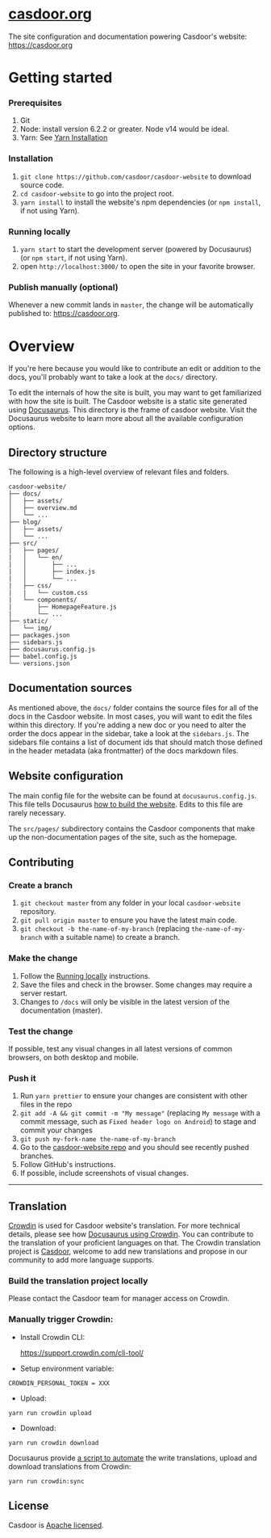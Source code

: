 # [casdoor.org](https://casdoor.org/)

The site configuration and documentation powering Casdoor's website: https://casdoor.org

# Getting started 

### Prerequisites

1.  Git 
1.  Node: install version 6.2.2 or greater. Node v14 would be ideal.
1.  Yarn: See [Yarn Installation](https://yarnpkg.com/lang/en/docs/install/)

### Installation

1.  `git clone https://github.com/casdoor/casdoor-website` to download source code.
1.  `cd casdoor-website` to go into the project root.
1.  `yarn install` to install the website's npm dependencies (or `npm install`, if not using Yarn).

### Running locally

1.  `yarn start` to start the development server (powered by Docusaurus) (or `npm start`, if not using Yarn).
1.  open `http://localhost:3000/` to open the site in your favorite browser.

### Publish manually (optional)

Whenever a new commit lands in `master`, the change will be automatically published to: https://casdoor.org. 

# Overview

If you're here because you would like to contribute an edit or addition to the docs, you'll probably want to take a look at the `docs/` directory.

To edit the internals of how the site is built, you may want to get familiarized with how the site is built. The Casdoor website is a static site generated using [Docusaurus](https://docusaurus.io). This directory is the frame of casdoor website. Visit the Docusaurus website to learn more about all the available configuration options.

## Directory structure

The following is a high-level overview of relevant files and folders. 

```
casdoor-website/
├── docs/
│   ├── assets/
│   ├── overview.md
│   └── ...
├── blog/
│   ├── assets/
│   └── ...
├── src/
|   ├── pages/
|   │   └── en/
|   │       ├── ...
|   │       ├── index.js
|   │       └── ...
|   ├── css/
|   |	└── custom.css
|   └── components/
|    	├── HomepageFeature.js
|    	└── ...
├── static/
│   └── img/
├── packages.json
├── sidebars.js
├── docusaurus.config.js
├── babel.config.js
└── versions.json
```

## Documentation sources

As mentioned above, the `docs/` folder contains the source files for all of the docs in the Casdoor website. In most cases, you will want to edit the files within this directory. If you're adding a new doc or you need to alter the order the docs appear in the sidebar, take a look at the `sidebars.js`. The sidebars file contains a list of document ids that should match those defined in the header metadata (aka frontmatter) of the docs markdown files.

## Website configuration

The main config file for the website can be found at `docusaurus.config.js`. This file tells Docusaurus [how to build the website](http://docusaurus.io/docs/en/site-config.html). Edits to this file are rarely necessary.

The `src/pages/` subdirectory contains the Casdoor components that make up the
non-documentation pages of the site, such as the homepage.

## Contributing

### Create a branch

1.  `git checkout master` from any folder in your local `casdoor-website` repository.
1.  `git pull origin master` to ensure you have the latest main code.
1.  `git checkout -b the-name-of-my-branch` (replacing `the-name-of-my-branch`
    with a suitable name) to create a branch.

### Make the change

1.  Follow the [Running locally](#running-locally) instructions.
1.  Save the files and check in the browser. Some changes may require a server restart.
1.  Changes to `/docs` will only be visible in the latest version of the documentation (master).

### Test the change

If possible, test any visual changes in all latest versions of common browsers, on both desktop and mobile.

### Push it

1.  Run `yarn prettier` to ensure your changes are consistent with other files in
    the repo
1.  `git add -A && git commit -m "My message"` (replacing `My message` with a
    commit message, such as `Fixed header logo on Android`) to stage and commit
    your changes
1.  `git push my-fork-name the-name-of-my-branch`
1.  Go to the [casdoor-website repo](https://github.com/casdoor/casdoor-website) and you should see recently pushed branches.
1.  Follow GitHub's instructions.
1.  If possible, include screenshots of visual changes.

---

## Translation

[Crowdin](https://crowdin.com/project/casdoor-website) is used for Casdoor website's translation. For more technical details, please see how [Docusaurus using Crowdin](https://docusaurus.io/docs/i18n/crowdin).  You can contribute to the translation of your proficient languages on that. The Crowdin translation project is [Casdoor](https://crowdin.com/project/casdoor), welcome to add new translations and propose in our community to add more language supports.

### Build the translation project locally

Please contact the Casdoor team for manager access on Crowdin.

### Manually trigger Crowdin:

- Install Crowdin CLI:

  https://support.crowdin.com/cli-tool/

- Setup environment variable:

```
CROWDIN_PERSONAL_TOKEN = XXX
```

- Upload:

```
yarn run crowdin upload
```

- Download:

```
yarn run crowdin download
```

Docusaurus provide [a script to automate](https://docusaurus.io/docs/i18n/crowdin#automate-with-ci) the write translations, upload and download translations from Crowdin:

```
yarn run crowdin:sync
```

## License

Casdoor is [Apache licensed](./LICENSE).
